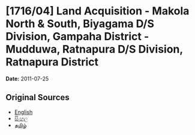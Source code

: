 # [1716/04] Land Acquisition - Makola North & South, Biyagama D/S Division, Gampaha District - Mudduwa, Ratnapura D/S Division, Ratnapura District

**Date:** 2011-07-25

## Original Sources

- [English](https://documents.gov.lk/view/extra-gazettes/2011/7/1716-04_E.pdf)
- [සිංහල](https://documents.gov.lk/view/extra-gazettes/2011/7/1716-04_S.pdf)
- [தமிழ்](https://documents.gov.lk/view/extra-gazettes/2011/7/1716-04_T.pdf)
